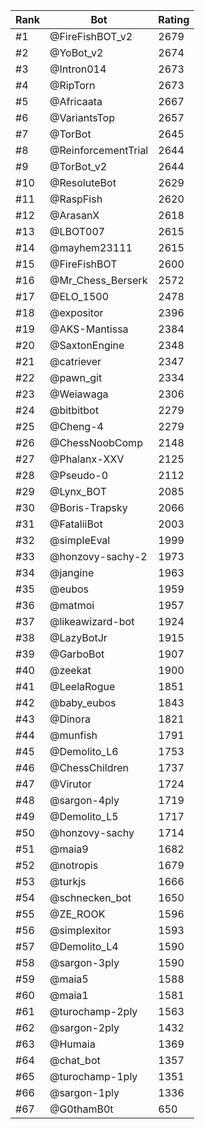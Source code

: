 Rank|Bot|Rating
---|---|---
#1|@FireFishBOT_v2|2679
#2|@YoBot_v2|2674
#3|@Intron014|2673
#4|@RipTorn|2673
#5|@Africaata|2667
#6|@VariantsTop|2657
#7|@TorBot|2645
#8|@ReinforcementTrial|2644
#9|@TorBot_v2|2644
#10|@ResoluteBot|2629
#11|@RaspFish|2620
#12|@ArasanX|2618
#13|@LBOT007|2615
#14|@mayhem23111|2615
#15|@FireFishBOT|2600
#16|@Mr_Chess_Berserk|2572
#17|@ELO_1500|2478
#18|@expositor|2396
#19|@AKS-Mantissa|2384
#20|@SaxtonEngine|2348
#21|@catriever|2347
#22|@pawn_git|2334
#23|@Weiawaga|2306
#24|@bitbitbot|2279
#25|@Cheng-4|2279
#26|@ChessNoobComp|2148
#27|@Phalanx-XXV|2125
#28|@Pseudo-0|2112
#29|@Lynx_BOT|2085
#30|@Boris-Trapsky|2066
#31|@FataliiBot|2003
#32|@simpleEval|1999
#33|@honzovy-sachy-2|1973
#34|@jangine|1963
#35|@eubos|1959
#36|@matmoi|1957
#37|@likeawizard-bot|1924
#38|@LazyBotJr|1915
#39|@GarboBot|1907
#40|@zeekat|1900
#41|@LeelaRogue|1851
#42|@baby_eubos|1843
#43|@Dinora|1821
#44|@munfish|1791
#45|@Demolito_L6|1753
#46|@ChessChildren|1737
#47|@Virutor|1724
#48|@sargon-4ply|1719
#49|@Demolito_L5|1717
#50|@honzovy-sachy|1714
#51|@maia9|1682
#52|@notropis|1679
#53|@turkjs|1666
#54|@schnecken_bot|1650
#55|@ZE_ROOK|1596
#56|@simplexitor|1593
#57|@Demolito_L4|1590
#58|@sargon-3ply|1590
#59|@maia5|1588
#60|@maia1|1581
#61|@turochamp-2ply|1563
#62|@sargon-2ply|1432
#63|@Humaia|1369
#64|@chat_bot|1357
#65|@turochamp-1ply|1351
#66|@sargon-1ply|1336
#67|@G0thamB0t|650
